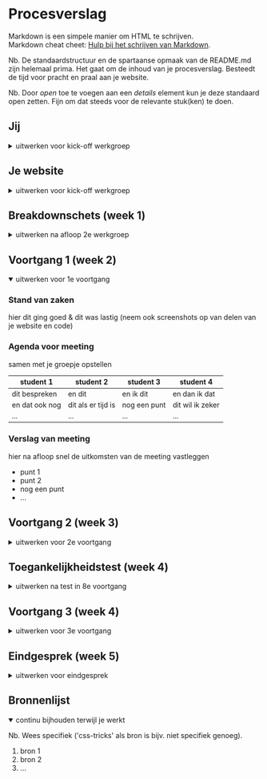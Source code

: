 # Procesverslag
Markdown is een simpele manier om HTML te schrijven.  
Markdown cheat cheet: [Hulp bij het schrijven van Markdown](https://github.com/adam-p/markdown-here/wiki/Markdown-Cheatsheet).

Nb. De standaardstructuur en de spartaanse opmaak van de README.md zijn helemaal prima. Het gaat om de inhoud van je procesverslag. Besteedt de tijd voor pracht en praal aan je website.

Nb. Door *open* toe te voegen aan een *details* element kun je deze standaard open zetten. Fijn om dat steeds voor de relevante stuk(ken) te doen.





## Jij

<details>
<summary>uitwerken voor kick-off werkgroep</summary>

### Auteur:
Nigel Fijnheer

#### Je startniveau:
Rood

#### Je focus:
Responsive
 
</details>





## Je website

<details>
<summary>uitwerken voor kick-off werkgroep</summary>

### Je opdracht:
https://www.nu.nl/

#### Screenshot(s) van de eerste pagina (small screen): 
Algemeen
<img src="images/screenone.png" width="375px" alt="Hoofd pagina">

#### Screenshot(s) van de tweede pagina (small screen):
Login pagina 
<img src="images/screentwo.png" width="375px" alt="Login">
 
</details>



## Breakdownschets (week 1)

<details>
<summary>uitwerken na afloop 2e werkgroep</summary>

### de hele pagina: 
<img src="images/schets.png" width="375px" alt="breakdown van de hele pagina">

### Bearkdown van login: 
<img src="images/schetsLogin.jpg" width="375px" alt="breakdown van een dynamisch deel">

</details>





## Voortgang 1 (week 2)

<details open>
<summary>uitwerken voor 1e voortgang</summary>

### Stand van zaken
hier dit ging goed & dit was lastig (neem ook screenshots op van delen van je website en code)


### Agenda voor meeting
samen met je groepje opstellen

| student 1      | student 2          | student 3    | student 4        |
| ---            | ---                | ---          | ---              |
| dit bespreken  | en dit             | en ik dit    | en dan ik dat    |
| en dat ook nog | dit als er tijd is | nog een punt | dit wil ik zeker |
| ...            | ...                | ...          | ...              |


### Verslag van meeting
hier na afloop snel de uitkomsten van de meeting vastleggen

- punt 1
- punt 2
- nog een punt
- ...

</details>





## Voortgang 2 (week 3)

<details>
<summary>uitwerken voor 2e voortgang</summary>

### Stand van zaken
hier dit ging goed & dit was lastig (neem ook screenshots op van delen van je website en code)


### Agenda voor meeting
samen met je groepje opstellen

| student 1      | student 2          | student 3    | student 4        |
| ---            | ---                | ---          | ---              |
| dit bespreken  | en dit             | en ik dit    | en dan ik dat    |
| en dat ook nog | dit als er tijd is | nog een punt | dit wil ik zeker |
| ...            | ...                | ...          | ...              |


### Verslag van meeting
hier na afloop snel de uitkomsten van de meeting vastleggen

- punt 1
- punt 2
- nog een punt
- ...

</details>





## Toegankelijkheidstest (week 4)

<details>
<summary>uitwerken na test in 8e voortgang</summary>

### Bevindingen
Lijst met je bevindingen die in de test naar voren kwamen:

#### Titel eerste bevinding
Hier korte omschrijving (met indien nodig een afbeelding)

Hier een omschrijving van hoe het opgelost kan worden (met indien nodig een afbeelding)


#### Titel tweede bevinding. 
Hier korte omschrijving (met indien nodig een afbeelding)

Hier een omschrijving van hoe het opgelost kan worden (met indien nodig een afbeelding)


#### Titel volgende bevinding. 
Hier korte omschrijving (met indien nodig een afbeelding)

Hier een omschrijving van hoe het opgelost kan worden (met indien nodig een afbeelding)


#### Titel nog een bevinding. 
Hier korte omschrijving (met indien nodig een afbeelding)

Hier een omschrijving van hoe het opgelost kan worden (met indien nodig een afbeelding)

</details>





## Voortgang 3 (week 4)

<details>
<summary>uitwerken voor 3e voortgang</summary>

### Stand van zaken
hier dit ging goed & dit was lastig (neem ook screenshots op van delen van je website en code)


### Agenda voor meeting
samen met je groepje opstellen

| student 1      | student 2          | student 3    | student 4        |
| ---            | ---                | ---          | ---              |
| dit bespreken  | en dit             | en ik dit    | en dan ik dat    |
| en dat ook nog | dit als er tijd is | nog een punt | dit wil ik zeker |
| ...            | ...                | ...          | ...              |


### Verslag van meeting
hier na afloop snel de uitkomsten van de meeting vastleggen

- punt 1
- punt 2
- nog een punt
- ...

</details>





## Eindgesprek (week 5)

<details>
<summary>uitwerken voor eindgesprek</summary>

### Stand van zaken
hier dit ging goed & dit was lastig (neem ook screenshots op van delen van je website en code)

### Screenshot(s)

hier screenshot(s) van je eindresultaat

</details>





## Bronnenlijst

<details open>
<summary>continu bijhouden terwijl je werkt</summary>

Nb. Wees specifiek ('css-tricks' als bron is bijv. niet specifiek genoeg).

1. bron 1
2. bron 2
3. ...

</details>